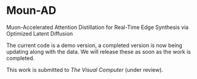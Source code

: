# Moun-AD
Muon-Accelerated Attention Distillation for Real-Time Edge Synthesis via Optimized Latent Diffusion

The current code is a demo version, a completed version is now being updating along with the data. We will release these as soon as the work is completed.

This work is submitted to *The Visual Computer* (under review).  
